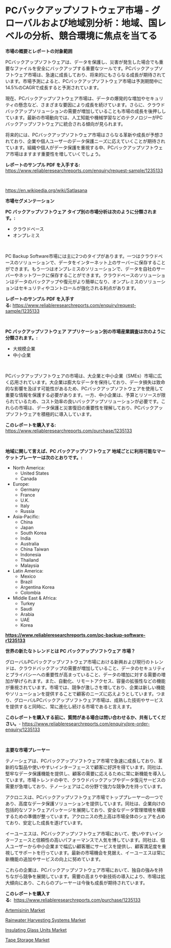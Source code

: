 <p><h1>PCバックアップソフトウェア市場 - グローバルおよび地域別分析：地域、国レベルの分析、競合環境に焦点を当てる</h1></p><p><strong>市場の概要とレポートの対象範囲</strong></p>
<p><p>PCバックアップソフトウェアは、データを保護し、災害が発生した場合でも重要なファイルを安全にバックアップする重要なツールです。PCバックアップソフトウェア市場は、急速に成長しており、将来的にもさらなる成長が期待されています。市場予測によると、PCバックアップソフトウェア市場は予測期間中に14.5%のCAGRで成長すると予測されています。</p><p>現在、PCバックアップソフトウェア市場は、データの爆発的な増加やセキュリティの懸念など、さまざまな要因により成長を続けています。さらに、クラウドバックアップソリューションの需要が増加していることも市場の成長を後押ししています。最新の市場動向では、人工知能や機械学習などのテクノロジーがPCバックアップソフトウェアに統合される傾向が見られます。</p><p>将来的には、PCバックアップソフトウェア市場はさらなる革新や成長が予想されており、企業や個人ユーザーのデータ保護ニーズに応えていくことが期待されています。組織や個人がデータ保護を重視する中、PCバックアップソフトウェア市場はますます重要性を増していくでしょう。</p></p>
<p><strong>レポートのサンプル PDF を入手する:</strong> <a href="https://www.reliableresearchreports.com/enquiry/request-sample/1235133">https://www.reliableresearchreports.com/enquiry/request-sample/1235133</a></p>
<p>&nbsp;</p>
<p><a href="https://en.wikipedia.org/wiki/Satlasana">https://en.wikipedia.org/wiki/Satlasana</a></p>
<p><strong>市場セグメンテーション</strong></p>
<p><strong>PC バックアップソフトウェア タイプ別の市場分析は次のように分類されます。:</strong></p>
<p><ul><li>クラウドベース</li><li>オンプレミス</li></ul></p>
<p>&nbsp;</p>
<p><p>PC Backup Software市場には主に2つのタイプがあります。一つはクラウドベースのソリューションで、データをインターネット上のサーバーに保存することができます。もう一つはオンプレミスのソリューションで、データを自社のサーバーやネットワークに保存することができます。クラウドベースのソリューションはデータのバックアップや復元がより簡単になり、オンプレミスのソリューションはセキュリティやコントロールが強化される利点があります。</p></p>
<p><strong>レポートのサンプル PDF を入手する:</strong>&nbsp;<a href="https://www.reliableresearchreports.com/enquiry/request-sample/1235133">https://www.reliableresearchreports.com/enquiry/request-sample/1235133</a></p>
<p>&nbsp;</p>
<p><strong> PC バックアップソフトウェア アプリケーション別の市場産業調査は次のように分類されます。:</strong></p>
<p><ul><li>大規模企業</li><li>中小企業</li></ul></p>
<p>&nbsp;</p>
<p><p>PCバックアップソフトウェアの市場は、大企業と中小企業（SMEs）市場に広く応用されています。大企業は膨大なデータを保持しており、データ損失は致命的な影響を及ぼす可能性があるため、PCバックアップソフトウェアを使用して重要な情報を保護する必要があります。一方、中小企業は、予算とリソースが限られているため、コスト効率の良いバックアップソリューションが必要です。これらの市場は、データ保護と災害復旧の重要性を理解しており、PCバックアップソフトウェアを積極的に導入しています。</p></p>
<p><strong>このレポートを購入する:</strong>&nbsp; <a href="https://www.reliableresearchreports.com/purchase/1235133">https://www.reliableresearchreports.com/purchase/1235133</a></p>
<p>&nbsp;</p>
<p><strong>地域に関して言えば、PC バックアップソフトウェア 地域ごとに利用可能なマーケットプレーヤーは次のとおりです。:</strong></p>
<p><ul>
    <li>
        North America:
        <ul>
            <li>United States</li>
            <li>Canada</li>
        </ul>
    </li>
    <li>
        Europe:
        <ul>
            <li>Germany</li>
            <li>France</li>
            <li>U.K.</li>
            <li>Italy</li>
            <li>Russia</li>
        </ul>
    </li>
    <li>
        Asia-Pacific:
        <ul>
            <li>China</li>
            <li>Japan</li>
            <li>South Korea</li>
            <li>India</li>
            <li>Australia</li>
            <li>China Taiwan</li>
            <li>Indonesia</li>
            <li>Thailand</li>
            <li>Malaysia</li>
        </ul>
    </li>
    <li>
        Latin America:
        <ul>
            <li>Mexico</li>
            <li>Brazil</li>
            <li>Argentina Korea</li>
            <li>Colombia</li>
        </ul>
    </li>
    <li>
        Middle East & Africa:
        <ul>
            <li>Turkey</li>
            <li>Saudi</li>
            <li>Arabia</li>
            <li>UAE</li>
            <li>Korea</li>
        </ul>
    </li>
    </ul></p>
<p><strong><a href="https://www.reliableresearchreports.com/pc-backup-software-r1235133">https://www.reliableresearchreports.com/pc-backup-software-r1235133</a></strong>&nbsp;</p>
<p><strong>世界の新たなトレンドとは PC バックアップソフトウェア 市場？</strong></p>
<p><p>グローバルPCバックアップソフトウェア市場における新興および現行のトレンドは、クラウドバックアップの需要が増加していること、データのセキュリティとプライバシーへの重要性が高まっていること、データの増加に対する需要の増加が挙げられます。また、自動化、リモートアクセス、容量の拡張性などの機能が重視されています。市場では、競争が激しさを増しており、企業は新しい機能やソリューションを提供することで顧客のニーズに応えようとしています。つまり、グローバルPCバックアップソフトウェア市場は、成熟した技術やサービスを提供すると同時に、常に進化し続ける市場であると言えます。</p></p>
<p><strong>このレポートを購入する前に、質問がある場合は問い合わせるか、共有してください。</strong>- <a href="https://www.reliableresearchreports.com/enquiry/pre-order-enquiry/1235133">https://www.reliableresearchreports.com/enquiry/pre-order-enquiry/1235133</a></p>
<p>&nbsp;</p>
<p><strong>主要な市場プレーヤー</strong></p>
<p><p>テノーシェアは、PCバックアップソフトウェア市場で急速に成長しており、革新的な製品や使いやすいインターフェースで顧客に好評を得ています。同社は、堅牢なデータ保護機能を提供し、顧客の需要に応えるために常に新機能を導入しています。市場トレンドの中で、クラウドバックアップやデータ復元サービスの需要が急増しており、テノーシェアはこの分野で強力な競争力を持っています。</p><p>アクロニスは、PCバックアップソフトウェア市場でトッププレーヤーの一つであり、高度なデータ保護ソリューションを提供しています。同社は、企業向けの包括的なソフトウェアパッケージを展開しており、安全なデータ管理環境を構築するための準備が整っています。アクロニスの売上高は市場全体のシェアを占めており、安定した成長を遂げています。</p><p>イーユーエスは、PCバックアップソフトウェア市場において、使いやすいインターフェースと信頼性の高いパフォーマンスで人気を博しています。同社は、個人ユーザーから中小企業まで幅広い顧客層にサービスを提供し、顧客満足度を重視してサポートを行っています。最新の市場機会を見据え、イーユーエスは常に新機能の追加やサービスの向上に努めています。</p><p>これらの企業は、PCバックアップソフトウェア市場において、独自の強みを持ちながら競争を展開しています。需要の高まりや新技術の導入により、市場は拡大傾向にあり、これらのプレーヤーは今後も成長が期待されています。</p></p>
<p><strong>このレポートを購入する:</strong>&nbsp;&nbsp;<a href="https://www.reliableresearchreports.com/purchase/1235133">https://www.reliableresearchreports.com/purchase/1235133</a></p>
<p><p><a href="https://github.com/cathyMaggio37/Market-Research-Report-List-1/blob/main/artemisinin-market.md">Artemisinin Market</a></p><p><a href="https://issuu.com/reportprime-2/docs/rainwater-harvesting-systems-market-size-2030.pptx">Rainwater Harvesting Systems Market</a></p><p><a href="https://github.com/tiannaStark1/Market-Research-Report-List-1/blob/main/insulating-glass-units-market.md">Insulating Glass Units Market</a></p><p><a href="https://issuu.com/reportprime-2/docs/tape-storage-market-size-2030.pptx">Tape Storage Market</a></p></p>